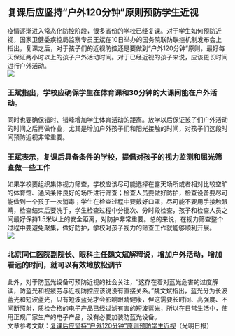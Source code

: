 ## 复课后应坚持“户外120分钟”原则预防学生近视  
疫情逐渐进入常态化防控阶段，很多省份的学校已经复课。对于学生如何预防近视，国家卫健委疾控局监察专员王斌在10日举办的国务院联防联控机制发布会上指出，复课之后，对于孩子们的近视防控还是要做到“户外120分钟”原则，最好每天保证两小时以上的孩子户外活动时间。对于已经近视的孩子来说，应该更长时间进行户外活动。  
![](http://cdncms.v-keep.cn/wp-content/uploads/2020/05/u24342809593219711475fm11gp0.jpg)  
### 王斌指出，学校应确保学生在体育课和30分钟的大课间能在户外活动。  
同时也要确保错时、错峰增加学生体育活动的距离。放学以后保证孩子们户外活动的时间之后再做作业，尤其是增加户外孩子们和阳光接触的时间，对孩子们这段时间预防近视非常重要。  
### 王斌表示，复课后具备条件的学校，提倡对孩子的视力监测和屈光筛查做一些工作  
如果学校要组织集体视力筛查，学校应该尽可能选择在露天场所或者相对比较空旷的体育馆、通风条件良好的场所进行筛查；检查人员要做好防护，检查设备要尽可能做到一个孩子一次消毒；学生在检查过程中要戴好口罩，尽可能不要用手接触眼睛，检查结束后要洗手，学生检查过程中分批次、分时段检查，孩子和检查人员之间最好保持1.5米以上的安全距离，对防护非常重要。总的来说，在视力筛查整个过程中要避免聚集，做好防护，学校对孩子视力的筛查工作就能够顺利开展。  
![](http://cdncms.v-keep.cn/wp-content/uploads/2020/05/middle_1165x706-175452_v2_16261586253292717_df4f050332831420b9d74fc2c03a77b7.png)  
### 北京同仁医院副院长、眼科主任魏文斌解释说，增加户外活动，增加看远的时间，就可以有效地放松调节  
此外，对于防蓝光设备可预防近视的社会关注，“这存在着对蓝光危害的过度解读，防蓝光和视疲劳与近视防控应该说没有直接关系。”魏文斌指出，蓝光分为长波蓝光和短波蓝光，只有短波蓝光才会影响眼睛健康，但这需要长时间、高强度、不间断照射，质检合格的电子产品已经过滤有害的短波蓝光，所以在日常生活中，使用正规厂家生产的电子产品，没有必要加装防蓝光设备。  
文章参考文献：<a href="https://www.toutiao.com/a6825320803844751886/">复课后应坚持“户外120分钟”原则预防学生近视</a>（光明日报）  
